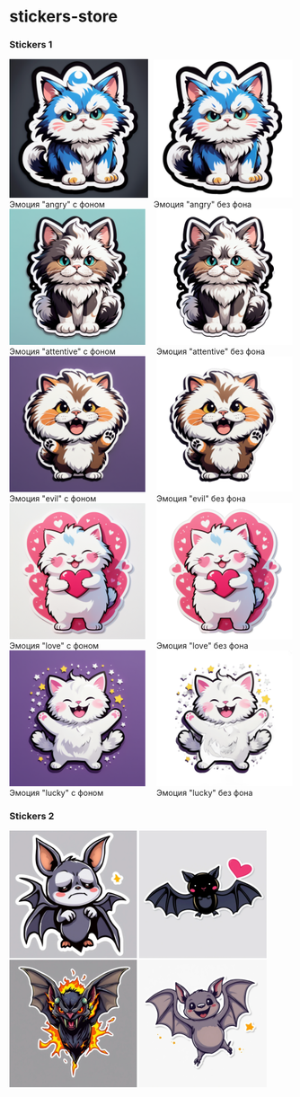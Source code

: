 # stickers-store

### Stickers 1
<div style="display: flex; flex-wrap: wrap; gap: 10px; justify-content: space-between;">
    <figure style="margin: 0; flex: 0 0 calc(50% - 5px);">
        <img src="./stickers-1/background-angry.png" style="width: 100%; height: auto;"/>
        <figcaption>Эмоция "angry" с фоном</figcaption>
    </figure>
    <figure style="margin: 0; flex: 0 0 calc(50% - 5px);">
        <img src="./stickers-1/without-background-angry.png" style="width: 100%; height: auto;"/>
        <figcaption>Эмоция "angry" без фона</figcaption>
    </figure>
</div>
<div style="display: flex; justify-content: space-between;">
    <figure style="margin: 0; width: 48%;">
        <img src="./stickers-1/background-attentive.png" width="100%"/>
        <figcaption>Эмоция "attentive" с фоном</figcaption>
    </figure>
    <figure style="margin: 0; width: 48%;">
        <img src="./stickers-1/without-background-attentive.png" width="100%"/>
        <figcaption>Эмоция "attentive" без фона</figcaption>
    </figure>
</div>
<div style="display: flex; justify-content: space-between;">
    <figure style="margin: 0; width: 48%;">
        <img src="./stickers-1/background-evil.png" width="100%"/>
        <figcaption>Эмоция "evil" с фоном</figcaption>
    </figure>
    <figure style="margin: 0; width: 48%;">
        <img src="./stickers-1/without-background-evil.png" width="100%"/>
        <figcaption>Эмоция "evil" без фона</figcaption>
    </figure>
</div>
<div style="display: flex; justify-content: space-between;">
    <figure style="margin: 0; width: 48%;">
        <img src="./stickers-1/background-love.png" width="100%"/>
        <figcaption>Эмоция "love" с фоном</figcaption>
    </figure>
    <figure style="margin: 0; width: 48%;">
        <img src="./stickers-1/without-background-love.png" width="100%"/>
        <figcaption>Эмоция "love" без фона</figcaption>
    </figure>
</div>
<div style="display: flex; justify-content: space-between;">
    <figure style="margin: 0; width: 48%;">
        <img src="./stickers-1/background-lucky.png" width="100%"/>
        <figcaption>Эмоция "lucky" с фоном</figcaption>
    </figure>
    <figure style="margin: 0; width: 48%;">
        <img src="./stickers-1/without-background-lucky.png" width="100%"/>
        <figcaption>Эмоция "lucky" без фона</figcaption>
    </figure>
</div>

### Stickers 2
<img src="./stickers-2/грусть.png" width="45%"/> <img src="./stickers-2/любовь.png" width="45%"/>
<img src="./stickers-2/злость.png" width="45%"/> <img src="./stickers-2/радость.png" width="45%"/>